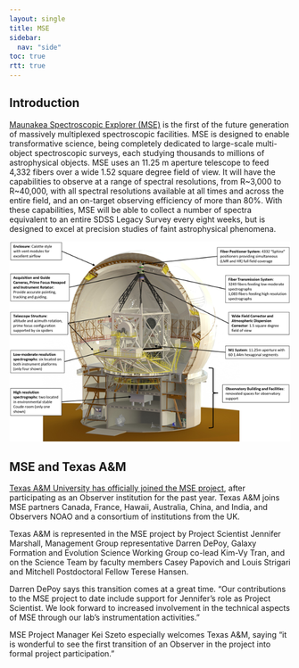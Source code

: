 ```yaml
---
layout: single
title: MSE
sidebar:
  nav: "side"
toc: true
rtt: true
---
```

## Introduction
<a href="https://mse.cfht.hawaii.edu" target="_blank">Maunakea Spectroscopic Explorer (MSE)</a> is the first of the future generation of massively multiplexed spectroscopic facilities.  MSE is designed to enable transformative science, being completely dedicated to large-scale multi-object spectroscopic surveys, each studying thousands to millions of astrophysical objects. MSE uses an 11.25 m aperture telescope to feed 4,332 fibers over a wide 1.52 square degree field of view.  It will have the capabilities to observe at a range of spectral resolutions, from R~3,000 to R~40,000, with all spectral resolutions available at all times and across the entire field, and an on-target observing efficiency of more than 80%. With these capabilities, MSE will be able to collect a number of spectra equivalent to an entire SDSS Legacy Survey every eight weeks, but is designed to excel at precision studies of faint astrophysical phenomena.

<figure style="margin:auto;">
  <img src="/instruments/assets/mse/mse-photos/mse-overview.png" alt="MSE Overview" style="max-width: 100%">
</figure>

## MSE and Texas A&M
<a href="https://mse.cfht.hawaii.edu/?page_id=1940" target="_blank">Texas A&M University has officially joined the MSE project</a>, after participating as an Observer institution for the past year.  Texas A&M joins MSE partners Canada, France, Hawaii, Australia, China, and India, and Observers NOAO and a consortium of institutions from the UK.  

Texas A&M is represented in the MSE project by Project Scientist Jennifer Marshall, Management Group representative Darren DePoy, Galaxy Formation and Evolution Science Working Group co-lead Kim-Vy Tran, and on the Science Team by faculty members Casey Papovich and Louis Strigari and Mitchell Postdoctoral Fellow Terese Hansen.  

Darren DePoy says this transition comes at a great time.  “Our contributions to the MSE project to date include support for Jennifer’s role as Project Scientist.  We look forward to increased involvement in the technical aspects of MSE through our lab’s instrumentation activities.”

MSE Project Manager Kei Szeto especially welcomes Texas A&M, saying “it is wonderful to see the first transition of an Observer in the project into formal project participation.”
